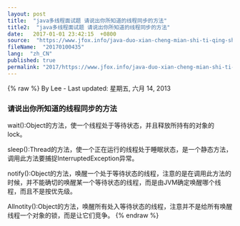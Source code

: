 ```yaml
---
layout: post
title:  "java多线程面试题 请说出你所知道的线程同步的方法"
title2:  "java多线程面试题 请说出你所知道的线程同步的方法"
date:   2017-01-01 23:42:15  +0800
source:  "https://www.jfox.info/java-duo-xian-cheng-mian-shi-ti-qing-shuo-chu-ni-suo-zhi-dao-de-xian-cheng-tong-bu-de-fang-fa.html"
fileName:  "20170100435"
lang:  "zh_CN"
published: true
permalink: "2017/https://www.jfox.info/java-duo-xian-cheng-mian-shi-ti-qing-shuo-chu-ni-suo-zhi-dao-de-xian-cheng-tong-bu-de-fang-fa.html"
---
```

{% raw %}
By Lee - Last updated: 星期五, 六月 14, 2013

### 请说出你所知道的线程同步的方法

wait():Object的方法，使一个线程处于等待状态，并且释放所持有的对象的lock。

sleep():Thread的方法，使一个正在运行的线程处于睡眠状态，是一个静态方法，调用此方法要捕捉InterruptedException异常。

notify():Object的方法，唤醒一个处于等待状态的线程，注意的是在调用此方法的时候，并不能确切的唤醒某一个等待状态的线程，而是由JVM确定唤醒哪个线程，而且不是按优先级。

Allnotity():Object的方法，唤醒所有处入等待状态的线程，注意并不是给所有唤醒线程一个对象的锁，而是让它们竞争。
{% endraw %}